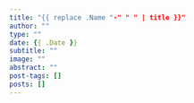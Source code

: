 ```yaml
---
title: "{{ replace .Name "-" " " | title }}"
author: ""
type: ""
date: {{ .Date }}
subtitle: ""
image: ""
abstract: ""
post-tags: []
posts: []
---
```

